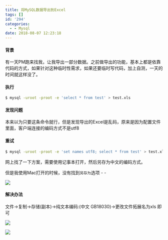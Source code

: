 ```yaml
---
title: 将MySQL数据导出到Excel
tags: []
id: '294'
categories:
  - - Mysql
date: 2018-08-07 12:23:18
---
```


#### 背景

有一天PM跑来找我，让我导出一部分数据。之前做导出的功能，基本上都是依靠代码的方式，如果针对这种临时性需求，如果还要临时写代码，加上自测，一天的时间就这样没了。

<!--more-->

#### 执行

```bash
$ mysql -uroot -proot -e 'select * from test' > test.xls
```

#### 发现问题

本来以为只要这条命令就行，但是发现导出的Excel是乱码，原来是因为配置文件里面，客户端连接的编码方式不是utf8

#### 重试

```bash
$ mysql -uroot -proot -e 'set names utf8; select * from test' > test.xls
```

网上找了一下方案，需要使用记事本打开，然后另存为中文的编码方式。

但是我使用Mac打开的时候，没有找到`另存为`选项 - -

![](/uploads/2018/08/WX20180807-121223@2x.png)

#### 解决办法

文件->复制->存储(副本)->纯文本编码:(中文 GB18030)->更改文件拓展名为xls 即可

![](/uploads/2018/08/20180807121627.jpg)

![](/uploads/2018/08/WX20180807-122030@2x.png)